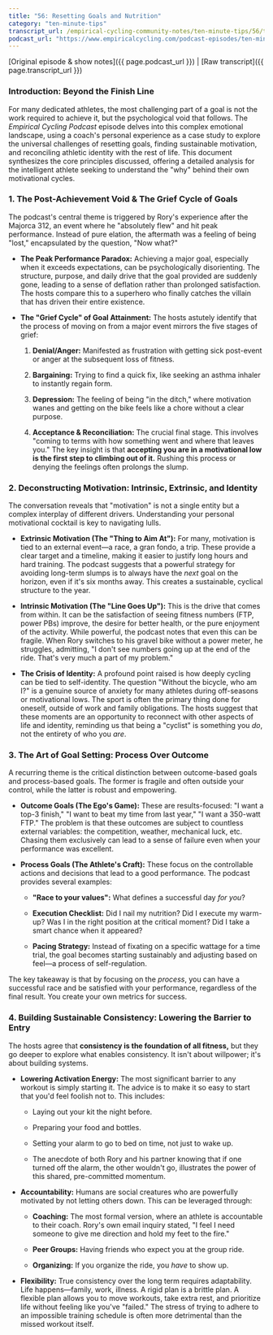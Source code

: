 ```yaml
---
title: "56: Resetting Goals and Nutrition"
category: "ten-minute-tips"
transcript_url: /empirical-cycling-community-notes/ten-minute-tips/56/tmt56 resetting goals and motivation (transcribed on 07-Aug-2025 11-08-34).txt
podcast_url: "https://www.empiricalcycling.com/podcast-episodes/ten-minute-tips-56-resetting-goals-and-motivation"
---
```


[Original episode & show notes]({{ page.podcast_url }})   \|   [Raw transcript]({{ page.transcript_url }})

### Introduction: Beyond the Finish Line

For many dedicated athletes, the most challenging part of a goal is not the work required to achieve it, but the psychological void that follows. The _Empirical Cycling Podcast_ episode delves into this complex emotional landscape, using a coach's personal experience as a case study to explore the universal challenges of resetting goals, finding sustainable motivation, and reconciling athletic identity with the rest of life. This document synthesizes the core principles discussed, offering a detailed analysis for the intelligent athlete seeking to understand the "why" behind their own motivational cycles.

### 1. The Post-Achievement Void & The Grief Cycle of Goals

The podcast's central theme is triggered by Rory's experience after the Majorca 312, an event where he "absolutely flew" and hit peak performance. Instead of pure elation, the aftermath was a feeling of being "lost," encapsulated by the question, "Now what?"

-   **The Peak Performance Paradox:** Achieving a major goal, especially when it exceeds expectations, can be psychologically disorienting. The structure, purpose, and daily drive that the goal provided are suddenly gone, leading to a sense of deflation rather than prolonged satisfaction. The hosts compare this to a superhero who finally catches the villain that has driven their entire existence.
    
-   **The "Grief Cycle" of Goal Attainment:** The hosts astutely identify that the process of moving on from a major event mirrors the five stages of grief:
    
    1.  **Denial/Anger:** Manifested as frustration with getting sick post-event or anger at the subsequent loss of fitness.
        
    2.  **Bargaining:** Trying to find a quick fix, like seeking an asthma inhaler to instantly regain form.
        
    3.  **Depression:** The feeling of being "in the ditch," where motivation wanes and getting on the bike feels like a chore without a clear purpose.
        
    4.  **Acceptance & Reconciliation:** The crucial final stage. This involves "coming to terms with how something went and where that leaves you." The key insight is that **accepting you are in a motivational low is the first step to climbing out of it.** Rushing this process or denying the feelings often prolongs the slump.
        

### 2. Deconstructing Motivation: Intrinsic, Extrinsic, and Identity

The conversation reveals that "motivation" is not a single entity but a complex interplay of different drivers. Understanding your personal motivational cocktail is key to navigating lulls.

-   **Extrinsic Motivation (The "Thing to Aim At"):** For many, motivation is tied to an external event—a race, a gran fondo, a trip. These provide a clear target and a timeline, making it easier to justify long hours and hard training. The podcast suggests that a powerful strategy for avoiding long-term slumps is to always have the _next_ goal on the horizon, even if it's six months away. This creates a sustainable, cyclical structure to the year.
    
-   **Intrinsic Motivation (The "Line Goes Up"):** This is the drive that comes from within. It can be the satisfaction of seeing fitness numbers (FTP, power PBs) improve, the desire for better health, or the pure enjoyment of the activity. While powerful, the podcast notes that even this can be fragile. When Rory switches to his gravel bike without a power meter, he struggles, admitting, "I don't see numbers going up at the end of the ride. That's very much a part of my problem."
    
-   **The Crisis of Identity:** A profound point raised is how deeply cycling can be tied to self-identity. The question "Without the bicycle, who am I?" is a genuine source of anxiety for many athletes during off-seasons or motivational lows. The sport is often the primary thing done for oneself, outside of work and family obligations. The hosts suggest that these moments are an opportunity to reconnect with other aspects of life and identity, reminding us that being a "cyclist" is something you _do_, not the entirety of who you _are_.
    

### 3. The Art of Goal Setting: Process Over Outcome

A recurring theme is the critical distinction between outcome-based goals and process-based goals. The former is fragile and often outside your control, while the latter is robust and empowering.

-   **Outcome Goals (The Ego's Game):** These are results-focused: "I want a top-3 finish," "I want to beat my time from last year," "I want a 350-watt FTP." The problem is that these outcomes are subject to countless external variables: the competition, weather, mechanical luck, etc. Chasing them exclusively can lead to a sense of failure even when your performance was excellent.
    
-   **Process Goals (The Athlete's Craft):** These focus on the controllable actions and decisions that lead to a good performance. The podcast provides several examples:
    
    -   **"Race to your values":** What defines a successful day _for you_?
        
    -   **Execution Checklist:** Did I nail my nutrition? Did I execute my warm-up? Was I in the right position at the critical moment? Did I take a smart chance when it appeared?
        
    -   **Pacing Strategy:** Instead of fixating on a specific wattage for a time trial, the goal becomes starting sustainably and adjusting based on feel—a process of self-regulation.
        

The key takeaway is that by focusing on the _process_, you can have a successful race and be satisfied with your performance, regardless of the final result. You create your own metrics for success.

### 4. Building Sustainable Consistency: Lowering the Barrier to Entry

The hosts agree that **consistency is the foundation of all fitness,** but they go deeper to explore what enables consistency. It isn't about willpower; it's about building systems.

-   **Lowering Activation Energy:** The most significant barrier to any workout is simply starting it. The advice is to make it so easy to start that you'd feel foolish not to. This includes:
    
    -   Laying out your kit the night before.
        
    -   Preparing your food and bottles.
        
    -   Setting your alarm to go to bed on time, not just to wake up.
        
    -   The anecdote of both Rory and his partner knowing that if one turned off the alarm, the other wouldn't go, illustrates the power of this shared, pre-committed momentum.
        
-   **Accountability:** Humans are social creatures who are powerfully motivated by not letting others down. This can be leveraged through:
    
    -   **Coaching:** The most formal version, where an athlete is accountable to their coach. Rory's own email inquiry stated, "I feel I need someone to give me direction and hold my feet to the fire."
        
    -   **Peer Groups:** Having friends who expect you at the group ride.
        
    -   **Organizing:** If you organize the ride, you _have_ to show up.
        
-   **Flexibility:** True consistency over the long term requires adaptability. Life happens—family, work, illness. A rigid plan is a brittle plan. A flexible plan allows you to move workouts, take extra rest, and prioritize life without feeling like you've "failed." The stress of trying to adhere to an impossible training schedule is often more detrimental than the missed workout itself.